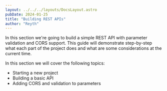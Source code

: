 ```yaml
---
layout: ../../../layouts/DocsLayout.astro
pubDate: 2024-01-25
title: "Building REST APIs"
author: "Reyth"
---
```


In this section we're going to build a simple REST API with parameter validation and CORS support. This guide will demonstrate step-by-step what each part of the project does and what are some considerations at the current time.

In this section we will cover the following topics:
- Starting a new project
- Building a basic API
- Adding CORS and validation to parameters
